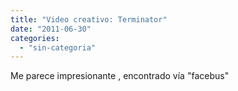 ```yaml
---
title: "Video creativo: Terminator"
date: "2011-06-30"
categories: 
  - "sin-categoria"
---
```


Me parece impresionante , encontrado vía "facebus"
